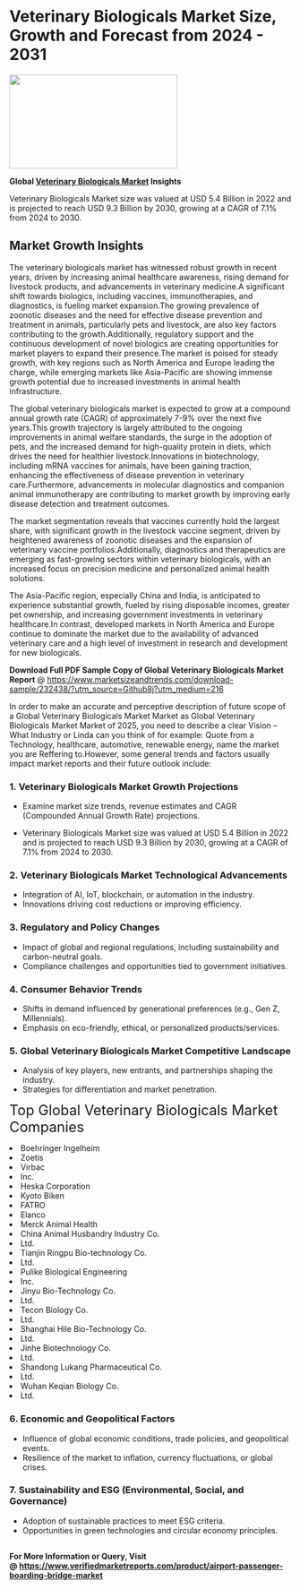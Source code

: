 <H1>Veterinary Biologicals Market Size, Growth and Forecast from 2024 - 2031</H1><img class="aligncenter size-medium wp-image-584254" src="https://thirdeyenews.in/wp-content/uploads/2024/09/Global-Market-Research-300x168.jpeg" alt="" width="300" height="168" /><p><strong>Global&nbsp;<a href="https://www.marketsizeandtrends.com/download-sample/232438/?utm_source=Github8j?utm_medium=216">Veterinary Biologicals Market</a> Insights</strong></p><p>Veterinary Biologicals Market size was valued at USD 5.4 Billion in 2022 and is projected to reach USD 9.3 Billion by 2030, growing at a CAGR of 7.1% from 2024 to 2030.</p><p><h2>Market Growth Insights</h2> <p>The veterinary biologicals market has witnessed robust growth in recent years, driven by increasing animal healthcare awareness, rising demand for livestock products, and advancements in veterinary medicine.A significant shift towards biologics, including vaccines, immunotherapies, and diagnostics, is fueling market expansion.The growing prevalence of zoonotic diseases and the need for effective disease prevention and treatment in animals, particularly pets and livestock, are also key factors contributing to the growth.Additionally, regulatory support and the continuous development of novel biologics are creating opportunities for market players to expand their presence.The market is poised for steady growth, with key regions such as North America and Europe leading the charge, while emerging markets like Asia-Pacific are showing immense growth potential due to increased investments in animal health infrastructure.</p> <p>The global veterinary biologicals market is expected to grow at a compound annual growth rate (CAGR) of approximately 7-9% over the next five years.This growth trajectory is largely attributed to the ongoing improvements in animal welfare standards, the surge in the adoption of pets, and the increased demand for high-quality protein in diets, which drives the need for healthier livestock.Innovations in biotechnology, including mRNA vaccines for animals, have been gaining traction, enhancing the effectiveness of disease prevention in veterinary care.Furthermore, advancements in molecular diagnostics and companion animal immunotherapy are contributing to market growth by improving early disease detection and treatment outcomes.</p> <p>The market segmentation reveals that vaccines currently hold the largest share, with significant growth in the livestock vaccine segment, driven by heightened awareness of zoonotic diseases and the expansion of veterinary vaccine portfolios.Additionally, diagnostics and therapeutics are emerging as fast-growing sectors within veterinary biologicals, with an increased focus on precision medicine and personalized animal health solutions.</p> <p>The Asia-Pacific region, especially China and India, is anticipated to experience substantial growth, fueled by rising disposable incomes, greater pet ownership, and increasing government investments in veterinary healthcare.In contrast, developed markets in North America and Europe continue to dominate the market due to the availability of advanced veterinary care and a high level of investment in research and development for new biologicals.</p> <p><span class=""><strong>Download Full PDF Sample Copy of Global Veterinary Biologicals Market Report</strong> @ <a href="https://www.marketsizeandtrends.com/download-sample/232438/?utm_source=Github8j?utm_medium=216" target="_blank">https://www.marketsizeandtrends.com/download-sample/232438/?utm_source=Github8j?utm_medium=216</a></span></p><p>In order to make an accurate and perceptive description of future scope of a Global&nbsp;Veterinary Biologicals Market Market as Global&nbsp;Veterinary Biologicals Market Market of 2025, you need to describe a clear Vision &ndash; What Industry or Linda can you think of for example: Quote from a Technology, healthcare, automotive, renewable energy, name the market you are Reffering to.However, some general trends and factors usually impact market reports and their future outlook include:</p><h3>1.&nbsp;<strong>Veterinary Biologicals Market Growth Projections</strong></h3><ul><li>Examine market size trends, revenue estimates and CAGR (Compounded Annual Growth Rate) projections.</li><li><p>Veterinary Biologicals Market size was valued at USD 5.4 Billion in 2022 and is projected to reach USD 9.3 Billion by 2030, growing at a CAGR of 7.1% from 2024 to 2030.</p></li></ul><h3>2.&nbsp;<strong>Veterinary Biologicals Market Technological Advancements</strong></h3><ul><li>Integration of AI, IoT, blockchain, or automation in the industry.</li><li>Innovations driving cost reductions or improving efficiency.</li></ul><h3>3.&nbsp;<strong>Regulatory and Policy Changes</strong></h3><ul><li>Impact of global and regional regulations, including sustainability and carbon-neutral goals.</li><li>Compliance challenges and opportunities tied to government initiatives.</li></ul><h3>4.&nbsp;<strong>Consumer Behavior Trends</strong></h3><ul><li>Shifts in demand influenced by generational preferences (e.g., Gen Z, Millennials).</li><li>Emphasis on eco-friendly, ethical, or personalized products/services.</li></ul><h3>5.&nbsp;<strong>Global Veterinary Biologicals Market Competitive Landscape</strong></h3><ul><li>Analysis of key players, new entrants, and partnerships shaping the industry.</li><li>Strategies for differentiation and market penetration.</li></ul><p data-pm-slice="1 1 []"><span style="color: inherit; font-family: inherit; font-size: 25px;">Top Global Veterinary Biologicals Market Companies</span></p><div class="" data-test-id=""><p><li>Boehringer Ingelheim</li><li> Zoetis</li><li> Virbac</li><li> Inc.</li><li> Heska Corporation</li><li> Kyoto Biken</li><li> FATRO</li><li> Elanco</li><li> Merck Animal Health</li><li> China Animal Husbandry Industry Co.</li><li>Ltd.</li><li> Tianjin Ringpu Bio-technology Co.</li><li>Ltd.</li><li> Pulike Biological Engineering</li><li>Inc.</li><li> Jinyu Bio-Technology Co.</li><li>Ltd.</li><li> Tecon Biology Co.</li><li>Ltd.</li><li> Shanghai Hile Bio-Technology Co.</li><li>Ltd.</li><li> Jinhe Biotechnology Co.</li><li>Ltd.</li><li> Shandong Lukang Pharmaceutical Co.</li><li>Ltd.</li><li> Wuhan Keqian Biology Co.</li><li> Ltd.</li></p></div><h3>6.&nbsp;<strong>Economic and Geopolitical Factors</strong></h3><ul><li>Influence of global economic conditions, trade policies, and geopolitical events.</li><li>Resilience of the market to inflation, currency fluctuations, or global crises.</li></ul><h3>7.&nbsp;<strong>Sustainability and ESG (Environmental, Social, and Governance)</strong></h3><ul><li>Adoption of sustainable practices to meet ESG criteria.</li><li>Opportunities in green technologies and circular economy principles.</li></ul><h2><strong style="font-size: 14px;">For More Information or Query, Visit @&nbsp;</strong><a style="background-color: #ffffff; font-size: 14px;" href="https://www.marketsizeandtrends.com/report/veterinary-biologicals-market/" target="_blank">https://www.verifiedmarketreports.com/product/airport-passenger-boarding-bridge-market</a></h2>